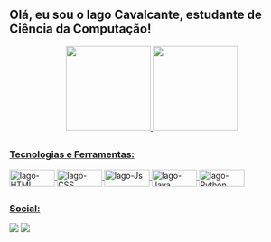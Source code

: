 ## Olá, eu sou o Iago Cavalcante, estudante de Ciência da Computação!
<div align="center">
  <a href="https://github.com/ashenOneDev">
  <img height="150em" src="https://github-readme-stats-ashenonedev.vercel.app/api?username=ashenOneDev&show_icons=true&theme=dark&include_all_commits=true&count_private=true"/>
  <img height="150em" src="https://github-readme-stats-ashenonedev.vercel.app/api/top-langs/?username=ashenOneDev&layout=compact&langs_count=7&theme=dark"/>
</div>
  
  ##
  
### Tecnologias e Ferramentas:
<div style="display: inline_block">
  <img align="center" alt="Iago-HTML" height="30" width="80" src="https://img.shields.io/badge/HTML5-E34F26?style=for-the-badge&logo=html5&logoColor=white">
  <img align="center" alt="Iago-CSS" height="30" width="80" src="https://img.shields.io/badge/CSS3-1572B6?style=for-the-badge&logo=css3&logoColor=white">
  <img align="center" alt="Iago-Js" height="30" width="80" src="https://img.shields.io/badge/JavaScript-F7DF1E?style=for-the-badge&logo=javascript&logoColor=black">
  <img align="center" alt="Iago-Java" height="30" width="80" src="https://img.shields.io/badge/Java-ED8B00?style=for-the-badge&logo=java&logoColor=white">  
  <img align="center" alt="Iago-Python" height="30" width="80" src="https://img.shields.io/badge/Python-14354C?style=for-the-badge&logo=python&logoColor=white">
</div>
  
  ##
 
### Social:
  <a href = "mailto:iagocav@gmail.com"><img src="https://img.shields.io/badge/Gmail-D14836?style=for-the-badge&logo=gmail&logoColor=white" target="_blank"></a>
  <a href="https://www.linkedin.com/in/iago-cavalcante-15021564/" target="_blank"><img src="https://img.shields.io/badge/-LinkedIn-%230077B5?style=for-the-badge&logo=linkedin&logoColor=white" target="_blank"></a>
  
  
